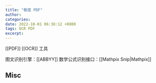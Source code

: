 ```yaml
---
title: "极度 PDF"
author: 
categories: 
date: 2022-10-01 06:38:12 +0800
tags: OCR PDF
excerpt: 
---
```


[[PDF]] [[OCR]] 工具

图文识别引擎：[[ABBYY]]
数学公式识别接口：[[Mathpix Snip|Mathpix]]



## Misc




